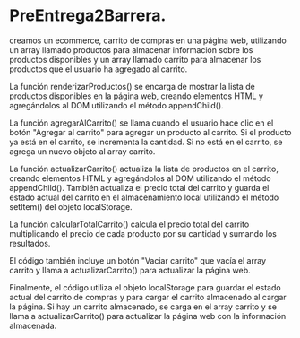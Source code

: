 # PreEntrega2Barrera.
creamos un ecommerce, carrito de compras en una página web, utilizando un array llamado productos para almacenar información sobre los productos disponibles y un array llamado carrito para almacenar los productos que el usuario ha agregado al carrito.

La función renderizarProductos() se encarga de mostrar la lista de productos disponibles en la página web, creando elementos HTML y agregándolos al DOM utilizando el método appendChild().

La función agregarAlCarrito() se llama cuando el usuario hace clic en el botón "Agregar al carrito" para agregar un producto al carrito. Si el producto ya está en el carrito, se incrementa la cantidad. Si no está en el carrito, se agrega un nuevo objeto al array carrito.

La función actualizarCarrito() actualiza la lista de productos en el carrito, creando elementos HTML y agregándolos al DOM utilizando el método appendChild(). También actualiza el precio total del carrito y guarda el estado actual del carrito en el almacenamiento local utilizando el método setItem() del objeto localStorage.

La función calcularTotalCarrito() calcula el precio total del carrito multiplicando el precio de cada producto por su cantidad y sumando los resultados.

El código también incluye un botón "Vaciar carrito" que vacía el array carrito y llama a actualizarCarrito() para actualizar la página web.

Finalmente, el código utiliza el objeto localStorage para guardar el estado actual del carrito de compras y para cargar el carrito almacenado al cargar la página. Si hay un carrito almacenado, se carga en el array carrito y se llama a actualizarCarrito() para actualizar la página web con la información almacenada.